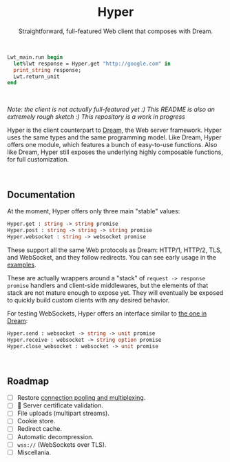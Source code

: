 <h1 align="center">Hyper</h1>

<p align="center">
Straightforward, full-featured Web client that composes with Dream.
</p>

<br>

```ocaml
Lwt_main.run begin
  let%lwt response = Hyper.get "http://google.com" in
  print_string response;
  Lwt.return_unit
end
```

<br>

*Note: the client is not actually full-featured yet :) This README is also an
extremely rough sketch :) This repository is a work in progress*

Hyper is the client counterpart to [Dream][dream], the Web server framework.
Hyper uses the same types and the same programming model. Like Dream, Hyper
offers one module, which features a bunch of easy-to-use functions. Also like
Dream, Hyper still exposes the underlying highly composable functions, for full
customization.

<br>

## Documentation

At the moment, Hyper offers only three main "stable" values:

```ocaml
Hyper.get : string -> string promise
Hyper.post : string -> string -> string promise
Hyper.websocket : string -> websocket promise
```

These support all the same Web protocols as Dream: HTTP/1, HTTP/2, TLS, and
WebSocket, and they follow redirects. You can see early usage in the
[examples][examples].

These are actually wrappers around a "stack" of `request -> response promise`
handlers and client-side middlewares, but the elements of that stack are not
mature enough to expose yet. They will eventually be exposed to quickly build
custom clients with any desired behavior.

For testing WebSockets, Hyper offers an interface similar to
[the one in Dream](https://aantron.github.io/dream/#websockets):

```ocaml
Hyper.send : websocket -> string -> unit promise
Hyper.receive : websocket -> string option promise
Hyper.close_websocket : websocket -> unit promise
```

[dream]: https://github.com/aantron/dream
[examples]: https://github.com/aantron/hyper/tree/master/example

<br>

## Roadmap

- [ ] Restore [connection pooling and multiplexing](https://github.com/aantron/dream/blob/f69b95644a237be0aa3c9d3c6e29a7be32a5dbdb/src/hyper.ml#L76).
- [ ] 🛑 Server certificate validation.
- [ ] File uploads (multipart streams).
- [ ] Cookie store.
- [ ] Redirect cache.
- [ ] Automatic decompression.
- [ ] `wss://` (WebSockets over TLS).
- [ ] Miscellania.
